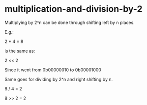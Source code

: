 # multiplication-and-division-by-2

Multiplying by 2^n can be done through shifting left by n places.

E.g.:

2 * 4 = 8

is the same as:

2 << 2

Since it went from 0b00000010 to 0b00001000

Same goes for dividing by 2^n and right shifting by n.

8 / 4 = 2

8 >> 2 = 2


